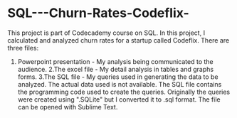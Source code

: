# SQL---Churn-Rates-Codeflix-
This project is part of Codecademy course on SQL. In this project, I calculated and analyzed churn rates for a startup called Codeflix. There are three files:

  1) Powerpoint presentation - My analysis being communicated to the audience.
  2.The excel file - My detail analysis in tables and graphs forms.
  3.The SQL file - My queries used in generating the data to be analyzed. The actual data used is not available. The SQL file contains the programming code used to create the    queries. Originally the queries were created using ".SQLite" but I converted it to .sql format. The file can be opened with Sublime Text.
